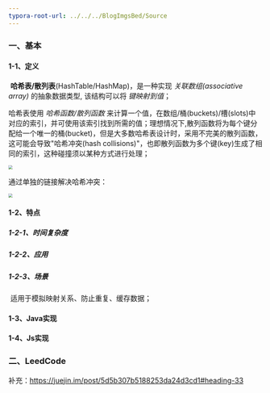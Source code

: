 ```yaml
---
typora-root-url: ../../../BlogImgsBed/Source
---
```


### 一、基本

#### 1-1、定义

​	**哈希表/散列表**(HashTable/HashMap)，是一种实现 *关联数组(associative array)* 的抽象数据类型, 该结构可以将 *键映射到值*；

哈希表使用 *哈希函数/散列函数* 来计算一个值，在数组/桶(buckets)/槽(slots)中对应的索引，并可使用该索引找到所需的值；理想情况下,散列函数将为每个键分配给一个唯一的桶(bucket)，但是大多数哈希表设计时，采用不完美的散列函数，这可能会导致"哈希冲突(hash collisions)"，也即散列函数为多个键(key)生成了相同的索引，这种碰撞须以某种方式进行处理；

<img src="/Image/Algorithm/HashMap/1.png" style="zoom:50%;" align="center"/>

通过单独的链接解决哈希冲突：

<img src="/Image/Algorithm/HashMap/2.png" style="zoom:50%;" align="center"/>

#### 1-2、特点

##### 1-2-1、时间复杂度

##### 1-2-2、应用

##### 1-2-3、场景

​	适用于模拟映射关系、防止重复、缓存数据；

#### 1-3、Java实现

#### 1-4、Js实现

### 二、LeedCode

补充：https://juejin.im/post/5d5b307b5188253da24d3cd1#heading-33